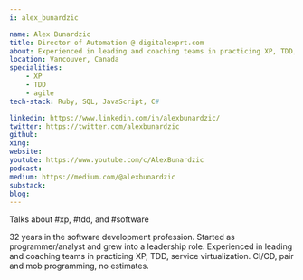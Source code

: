 ```yaml
---
i: alex_bunardzic

name: Alex Bunardzic
title: Director of Automation @ digitalexprt.com
about: Experienced in leading and coaching teams in practicing XP, TDD, service virtualization.
location: Vancouver, Canada
specialities:
    - XP
    - TDD
    - agile
tech-stack: Ruby, SQL, JavaScript, C#

linkedin: https://www.linkedin.com/in/alexbunardzic/
twitter: https://twitter.com/alexbunardzic
github:
xing:
website:
youtube: https://www.youtube.com/c/AlexBunardzic
podcast:
medium: https://medium.com/@alexbunardzic
substack:
blog:
---
```


Talks about #xp, #tdd, and #software

32 years in the software development profession. Started as programmer/analyst and grew into a leadership role. Experienced in leading and coaching teams in practicing XP, TDD, service virtualization. CI/CD, pair and mob programming, no estimates.
